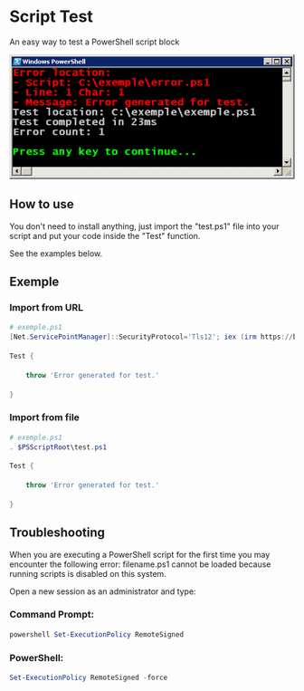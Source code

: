 # Script Test
An easy way to test a PowerShell script block

![test run output](./image.png "test run output")

## How to use
You don't need to install anything, just import the "test.ps1" file into your script and put your code inside the "Test" function.

See the examples below.

## Exemple

### Import from URL
```powershell
# exemple.ps1
[Net.ServicePointManager]::SecurityProtocol='Tls12'; iex (irm https://bit.ly/ps1test)

Test {
    
    throw 'Error generated for test.'

}
```

### Import from file
```powershell
# exemple.ps1
. $PSScriptRoot\test.ps1

Test {
    
    throw 'Error generated for test.'

}
```

## Troubleshooting
When you are executing a PowerShell script for the first time you may encounter the following error:
filename.ps1 cannot be loaded because running scripts is disabled on this system.

Open a new session as an administrator and type:

### Command Prompt:
```powershell
powershell Set-ExecutionPolicy RemoteSigned
```

### PowerShell:
```powershell
Set-ExecutionPolicy RemoteSigned -force
